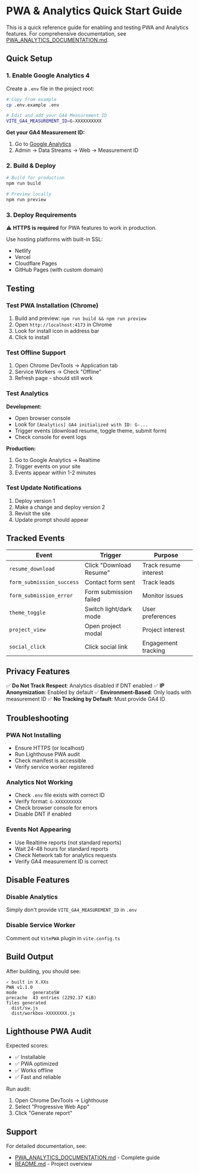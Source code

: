 # PWA & Analytics Quick Start Guide

This is a quick reference guide for enabling and testing PWA and Analytics features. For comprehensive documentation, see [PWA_ANALYTICS_DOCUMENTATION.md](./PWA_ANALYTICS_DOCUMENTATION.md).

## Quick Setup

### 1. Enable Google Analytics 4

Create a `.env` file in the project root:

```bash
# Copy from example
cp .env.example .env

# Edit and add your GA4 Measurement ID
VITE_GA4_MEASUREMENT_ID=G-XXXXXXXXXX
```

**Get your GA4 Measurement ID:**
1. Go to [Google Analytics](https://analytics.google.com/)
2. Admin → Data Streams → Web → Measurement ID

### 2. Build & Deploy

```bash
# Build for production
npm run build

# Preview locally
npm run preview
```

### 3. Deploy Requirements

⚠️ **HTTPS is required** for PWA features to work in production.

Use hosting platforms with built-in SSL:
- Netlify
- Vercel
- Cloudflare Pages
- GitHub Pages (with custom domain)

## Testing

### Test PWA Installation (Chrome)

1. Build and preview: `npm run build && npm run preview`
2. Open `http://localhost:4173` in Chrome
3. Look for install icon in address bar
4. Click to install

### Test Offline Support

1. Open Chrome DevTools → Application tab
2. Service Workers → Check "Offline"
3. Refresh page - should still work

### Test Analytics

**Development:**
- Open browser console
- Look for `[Analytics] GA4 initialized with ID: G-...`
- Trigger events (download resume, toggle theme, submit form)
- Check console for event logs

**Production:**
1. Go to Google Analytics → Realtime
2. Trigger events on your site
3. Events appear within 1-2 minutes

### Test Update Notifications

1. Deploy version 1
2. Make a change and deploy version 2
3. Revisit the site
4. Update prompt should appear

## Tracked Events

| Event | Trigger | Purpose |
|-------|---------|---------|
| `resume_download` | Click "Download Resume" | Track resume interest |
| `form_submission_success` | Contact form sent | Track leads |
| `form_submission_error` | Form submission failed | Monitor issues |
| `theme_toggle` | Switch light/dark mode | User preferences |
| `project_view` | Open project modal | Project interest |
| `social_click` | Click social link | Engagement tracking |

## Privacy Features

✅ **Do Not Track Respect**: Analytics disabled if DNT enabled
✅ **IP Anonymization**: Enabled by default
✅ **Environment-Based**: Only loads with measurement ID
✅ **No Tracking by Default**: Must provide GA4 ID

## Troubleshooting

### PWA Not Installing
- Ensure HTTPS (or localhost)
- Run Lighthouse PWA audit
- Check manifest is accessible
- Verify service worker registered

### Analytics Not Working
- Check `.env` file exists with correct ID
- Verify format: `G-XXXXXXXXXX`
- Check browser console for errors
- Disable DNT if enabled

### Events Not Appearing
- Use Realtime reports (not standard reports)
- Wait 24-48 hours for standard reports
- Check Network tab for analytics requests
- Verify GA4 measurement ID is correct

## Disable Features

### Disable Analytics
Simply don't provide `VITE_GA4_MEASUREMENT_ID` in `.env`

### Disable Service Worker
Comment out `VitePWA` plugin in `vite.config.ts`

## Build Output

After building, you should see:

```
✓ built in X.XXs
PWA v1.1.0
mode      generateSW
precache  43 entries (2292.37 KiB)
files generated
  dist/sw.js
  dist/workbox-XXXXXXXX.js
```

## Lighthouse PWA Audit

Expected scores:
- ✅ Installable
- ✅ PWA optimized
- ✅ Works offline
- ✅ Fast and reliable

Run audit:
1. Open Chrome DevTools → Lighthouse
2. Select "Progressive Web App"
3. Click "Generate report"

## Support

For detailed documentation, see:
- [PWA_ANALYTICS_DOCUMENTATION.md](./PWA_ANALYTICS_DOCUMENTATION.md) - Complete guide
- [README.md](./README.md) - Project overview
